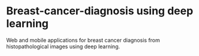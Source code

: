 # Breast-cancer-diagnosis using deep learning
Web and mobile applications for breast cancer diagnosis from histopathological images using deep learning.
